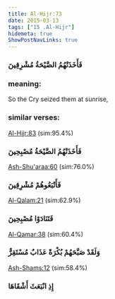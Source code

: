```yaml
---
title: Al-Hijr:73
date: 2015-03-13
tags: ["15 .Al-Hijr"]
hidemeta: true 
ShowPostNavLinks: true 
---
```

### فَأَخَذَتْهُمُ الصَّيْحَةُ مُشْرِقِينَ
### meaning: 
So the Cry seized them at sunrise,
### similar verses: 

[Al-Hijr:83](/15/83) (sim:95.4%)

### فَأَخَذَتْهُمُ الصَّيْحَةُ مُصْبِحِينَ

[Ash-Shu'araa:60](/26/60) (sim:76.0%)

### فَأَتْبَعُوهُمْ مُشْرِقِينَ

[Al-Qalam:21](/68/21) (sim:62.9%)

### فَتَنَادَوْا مُصْبِحِينَ

[Al-Qamar:38](/54/38) (sim:60.4%)

### وَلَقَدْ صَبَّحَهُمْ بُكْرَةً عَذَابٌ مُسْتَقِرٌّ

[Ash-Shams:12](/91/12) (sim:58.4%)

### إِذِ انْبَعَثَ أَشْقَاهَا
